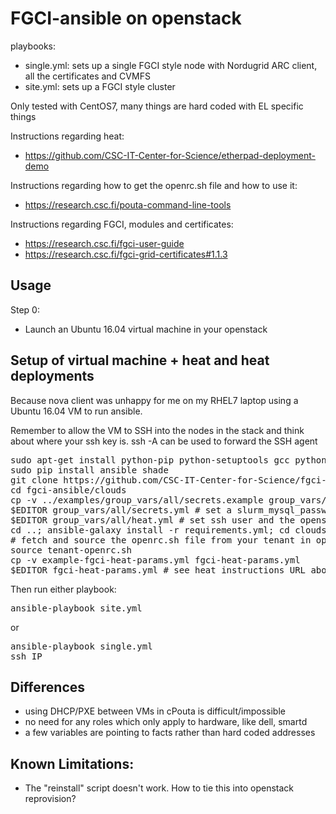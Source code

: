 FGCI-ansible on openstack
=========================

playbooks:
 - single.yml: sets up a single FGCI style node with Nordugrid ARC client, all the certificates and CVMFS
 - site.yml: sets up a FGCI style cluster

Only tested with CentOS7, many things are hard coded with EL specific things

Instructions regarding heat:
 - https://github.com/CSC-IT-Center-for-Science/etherpad-deployment-demo

Instructions regarding how to get the openrc.sh file and how to use it:
 - https://research.csc.fi/pouta-command-line-tools

Instructions regarding FGCI, modules and certificates:
 - https://research.csc.fi/fgci-user-guide
 - https://research.csc.fi/fgci-grid-certificates#1.1.3

Usage
------

Step 0:
 - Launch an Ubuntu 16.04 virtual machine in your openstack

Setup of virtual machine + heat and heat deployments
---------

Because nova client was unhappy for me on my RHEL7 laptop using a Ubuntu 16.04 VM to run ansible.

Remember to allow the VM to SSH into the nodes in the stack and think about where your ssh key is. ssh -A can be used to forward the SSH agent

<pre>
sudo apt-get install python-pip python-setuptools gcc python-dev libssl-dev
sudo pip install ansible shade
git clone https://github.com/CSC-IT-Center-for-Science/fgci-ansible -b openstack
cd fgci-ansible/clouds
cp -v ../examples/group_vars/all/secrets.example group_vars/all/secrets.yml # copy secrets file
$EDITOR group_vars/all/secrets.yml # set a slurm_mysql_password + mail address
$EDITOR group_vars/all/heat.yml # set ssh user and the openstack network name
cd ..; ansible-galaxy install -r requirements.yml; cd clouds # install ansible roles
# fetch and source the openrc.sh file from your tenant in openstack
source tenant-openrc.sh
cp -v example-fgci-heat-params.yml fgci-heat-params.yml
$EDITOR fgci-heat-params.yml # see heat instructions URL above
</pre>

Then run either playbook:
<pre>
ansible-playbook site.yml
</pre>

or

<pre>
ansible-playbook single.yml
ssh IP
</pre>

Differences
-----------

 - using DHCP/PXE between VMs in cPouta is difficult/impossible
 - no need for any roles which only apply to hardware, like dell, smartd
 - a few variables are pointing to facts rather than hard coded addresses

Known Limitations:
------------------

 - The "reinstall" script doesn't work. How to tie this into openstack reprovision?
